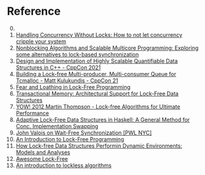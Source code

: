 # Reference

0. []()
0. [Handling Concurrency Without Locks: How to not let concurrency cripple your system](https://hakibenita.com/django-concurrency)
0. [Nonblocking Algorithms and Scalable Multicore Programming: Exploring some alternatives to lock-based synchronization](https://queue.acm.org/detail.cfm?id=2492433)
0. [Design and Implementation of Highly Scalable Quantifiable Data Structures in C++ - CppCon 2021](https://www.youtube.com/watch?v=ECWsLj0pgbI)
0. [Building a Lock-free Multi-producer, Multi-consumer Queue for Tcmalloc - Matt Kulukundis - CppCon 21](https://www.youtube.com/watch?v=_qaKkHuHYE0)
0. [Fear and Loathing in Lock-Free Programming](https://medium.com/@tylerneely/fear-and-loathing-in-lock-free-programming-7158b1cdd50c)
0. [Transactional Memory: Architectural Support for Lock-Free Data Structures](http://citeseerx.ist.psu.edu/viewdoc/download?doi=10.1.1.491.1948&rep=rep1&type=pdf)
0. [YOW! 2012 Martin Thompson - Lock-free Algorithms for Ultimate Performance](https://www.youtube.com/watch?v=_uUkApe_yIk)
0. [Adaptive Lock-Free Data Structures in Haskell: A General Method for Conc. Implementation Swapping](https://www.youtube.com/watch?v=kzR5-t7LMbQ)
0. [John Valois on Wait-Free Synchronization [PWL NYC]](https://www.youtube.com/watch?v=7end3rQ0jkk)
0. [An Introduction to Lock-Free Programming](https://preshing.com/20120612/an-introduction-to-lock-free-programming/)
0. [How Lock-free Data Structures Performin Dynamic Environments: Models and Analyses](https://arxiv.org/pdf/1611.05793v1.pdf)
0. [Awesome Lock-Free](https://github.com/rigtorp/awesome-lockfree)
0. [An introduction to lockless algorithms](https://lwn.net/Articles/844224/)

